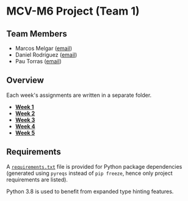 # MCV-M6 Project (Team 1)

## Team Members

- Marcos Melgar ([email](marcos.melgar@autonoma.cat))
- Daniel Rodríguez ([email]())
- Pau Torras ([email](pau.torras@autonoma.cat))

## Overview

Each week's assignments are written in a separate folder.

- [**Week 1**](./w1)
- [**Week 2**](./w2)
- [**Week 3**](./w3)
- [**Week 4**](./w4)
- [**Week 5**](./w5)

## Requirements

A [```requirements.txt```](./requirements.txt) file is provided for Python
package dependencies (generated using ```pyreqs``` instead of ```pip freeze```,
hence only project requirements are listed).

Python 3.8 is used to benefit from expanded type hinting features.